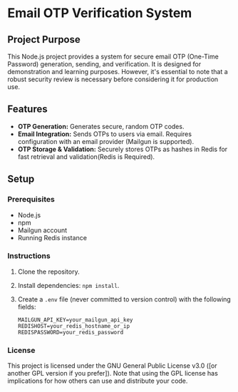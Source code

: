 # Email OTP Verification System

## Project Purpose

This Node.js project provides a system for secure email OTP (One-Time Password) generation, sending, and verification. It is designed for demonstration and learning purposes. However, it's essential to note that a robust security review is necessary before considering it for production use.

## Features

- **OTP Generation:** Generates secure, random OTP codes.
- **Email Integration:** Sends OTPs to users via email. Requires configuration with an email provider (Mailgun is supported).
- **OTP Storage & Validation:** Securely stores OTPs as hashes in Redis for fast retrieval and validation(Redis is Required).

## Setup

### Prerequisites

- Node.js
- npm
- Mailgun account
- Running Redis instance

### Instructions

1. Clone the repository.
2. Install dependencies: `npm install`.
3. Create a `.env` file (never committed to version control) with the following fields:

   ```plaintext
   MAILGUN_API_KEY=your_mailgun_api_key
   REDISHOST=your_redis_hostname_or_ip
   REDISPASSWORD=your_redis_password

### License

This project is licensed under the GNU General Public License v3.0 ([or another GPL version if you prefer]). Note that using the GPL license has implications for how others can use and distribute your code. 
